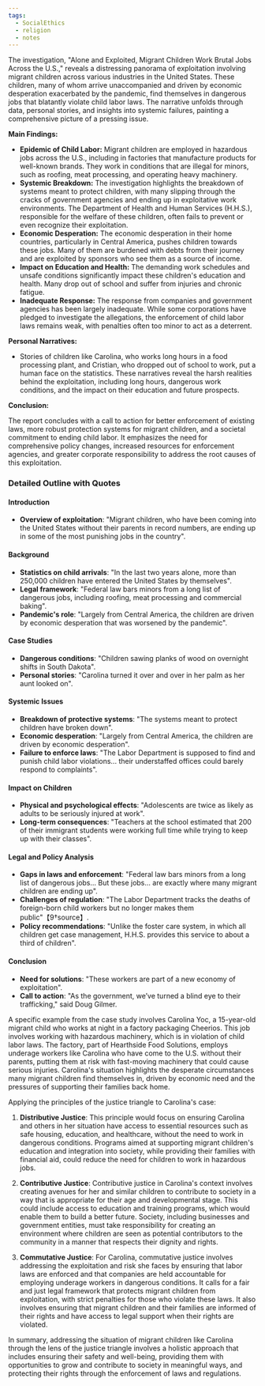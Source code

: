 ```yaml
---
tags:
  - SocialEthics
  - religion
  - notes
---
```





The investigation, "Alone and Exploited, Migrant Children Work Brutal Jobs Across the U.S.," reveals a distressing panorama of exploitation involving migrant children across various industries in the United States. These children, many of whom arrive unaccompanied and driven by economic desperation exacerbated by the pandemic, find themselves in dangerous jobs that blatantly violate child labor laws. The narrative unfolds through data, personal stories, and insights into systemic failures, painting a comprehensive picture of a pressing issue.

**Main Findings:**

- **Epidemic of Child Labor:** Migrant children are employed in hazardous jobs across the U.S., including in factories that manufacture products for well-known brands. They work in conditions that are illegal for minors, such as roofing, meat processing, and operating heavy machinery.
- **Systemic Breakdown:** The investigation highlights the breakdown of systems meant to protect children, with many slipping through the cracks of government agencies and ending up in exploitative work environments. The Department of Health and Human Services (H.H.S.), responsible for the welfare of these children, often fails to prevent or even recognize their exploitation.
- **Economic Desperation:** The economic desperation in their home countries, particularly in Central America, pushes children towards these jobs. Many of them are burdened with debts from their journey and are exploited by sponsors who see them as a source of income.
- **Impact on Education and Health:** The demanding work schedules and unsafe conditions significantly impact these children's education and health. Many drop out of school and suffer from injuries and chronic fatigue.
- **Inadequate Response:** The response from companies and government agencies has been largely inadequate. While some corporations have pledged to investigate the allegations, the enforcement of child labor laws remains weak, with penalties often too minor to act as a deterrent.

**Personal Narratives:**

- Stories of children like Carolina, who works long hours in a food processing plant, and Cristian, who dropped out of school to work, put a human face on the statistics. These narratives reveal the harsh realities behind the exploitation, including long hours, dangerous work conditions, and the impact on their education and future prospects.

**Conclusion:**

The report concludes with a call to action for better enforcement of existing laws, more robust protection systems for migrant children, and a societal commitment to ending child labor. It emphasizes the need for comprehensive policy changes, increased resources for enforcement agencies, and greater corporate responsibility to address the root causes of this exploitation.







### Detailed Outline with Quotes

#### Introduction
- **Overview of exploitation**: "Migrant children, who have been coming into the United States without their parents in record numbers, are ending up in some of the most punishing jobs in the country".

#### Background
- **Statistics on child arrivals**: "In the last two years alone, more than 250,000 children have entered the United States by themselves".
- **Legal framework**: "Federal law bars minors from a long list of dangerous jobs, including roofing, meat processing and commercial baking".
- **Pandemic's role**: "Largely from Central America, the children are driven by economic desperation that was worsened by the pandemic".

#### Case Studies
- **Dangerous conditions**: "Children sawing planks of wood on overnight shifts in South Dakota".
- **Personal stories**: "Carolina turned it over and over in her palm as her aunt looked on".

#### Systemic Issues
- **Breakdown of protective systems**: "The systems meant to protect children have broken down".
- **Economic desperation**: "Largely from Central America, the children are driven by economic desperation".
- **Failure to enforce laws**: "The Labor Department is supposed to find and punish child labor violations... their understaffed offices could barely respond to complaints".

#### Impact on Children
- **Physical and psychological effects**: "Adolescents are twice as likely as adults to be seriously injured at work".
- **Long-term consequences**: "Teachers at the school estimated that 200 of their immigrant students were working full time while trying to keep up with their classes".

#### Legal and Policy Analysis
- **Gaps in laws and enforcement**: "Federal law bars minors from a long list of dangerous jobs... But these jobs... are exactly where many migrant children are ending up".
- **Challenges of regulation**: "The Labor Department tracks the deaths of foreign-born child workers but no longer makes them public"【9†source】.
- **Policy recommendations**: "Unlike the foster care system, in which all children get case management, H.H.S. provides this service to about a third of children".

#### Conclusion
- **Need for solutions**: "These workers are part of a new economy of exploitation".
- **Call to action**: "As the government, we’ve turned a blind eye to their trafficking," said Doug Gilmer.


A specific example from the case study involves Carolina Yoc, a 15-year-old migrant child who works at night in a factory packaging Cheerios. This job involves working with hazardous machinery, which is in violation of child labor laws. The factory, part of Hearthside Food Solutions, employs underage workers like Carolina who have come to the U.S. without their parents, putting them at risk with fast-moving machinery that could cause serious injuries. Carolina's situation highlights the desperate circumstances many migrant children find themselves in, driven by economic need and the pressures of supporting their families back home.

Applying the principles of the justice triangle to Carolina's case:

1. **Distributive Justice**: This principle would focus on ensuring Carolina and others in her situation have access to essential resources such as safe housing, education, and healthcare, without the need to work in dangerous conditions. Programs aimed at supporting migrant children's education and integration into society, while providing their families with financial aid, could reduce the need for children to work in hazardous jobs.

2. **Contributive Justice**: Contributive justice in Carolina's context involves creating avenues for her and similar children to contribute to society in a way that is appropriate for their age and developmental stage. This could include access to education and training programs, which would enable them to build a better future. Society, including businesses and government entities, must take responsibility for creating an environment where children are seen as potential contributors to the community in a manner that respects their dignity and rights.

3. **Commutative Justice**: For Carolina, commutative justice involves addressing the exploitation and risk she faces by ensuring that labor laws are enforced and that companies are held accountable for employing underage workers in dangerous conditions. It calls for a fair and just legal framework that protects migrant children from exploitation, with strict penalties for those who violate these laws. It also involves ensuring that migrant children and their families are informed of their rights and have access to legal support when their rights are violated.

In summary, addressing the situation of migrant children like Carolina through the lens of the justice triangle involves a holistic approach that includes ensuring their safety and well-being, providing them with opportunities to grow and contribute to society in meaningful ways, and protecting their rights through the enforcement of laws and regulations.